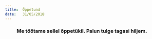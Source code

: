 ```yaml
---
title:  Õppetund
date:   31/05/2018
---
```


### <center>Me töötame sellel õppetükil. Palun tulge tagasi hiljem.</center>